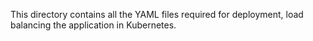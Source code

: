 This directory contains all the YAML files required for deployment, load balancing the application in Kubernetes.
